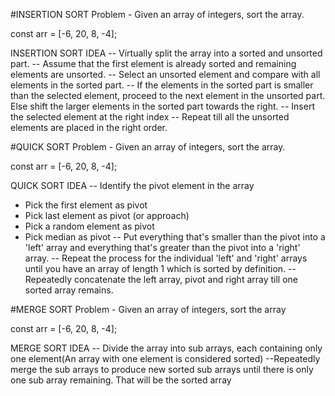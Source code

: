 #INSERTION SORT
Problem - Given an array of integers, sort the array.

const arr = [-6, 20, 8, -4];

INSERTION SORT IDEA
-- Virtually split the array into a sorted and unsorted part.
-- Assume that the first element is already sorted and remaining elements are unsorted.
-- Select an unsorted element and compare with all elements in the sorted part.
-- If the elements in the sorted part is smaller than the selected element, proceed to the next element in the unsorted part. Else shift the larger elements in the sorted part towards the right.
-- Insert the selected element at the right index
-- Repeat till all the unsorted elements are placed in the right order.


#QUICK SORT
Problem - Given an array of integers, sort the array.

const arr = [-6, 20, 8, -4];

QUICK SORT IDEA
-- Identify the pivot element in the array
  - Pick the first element as pivot 
  - Pick last element as pivot (or approach)
  - Pick a random element as pivot
  - Pick median as pivot
-- Put everything that's smaller than the pivot into a 'left' array and everything that's greater than the pivot into a 'right' array.
-- Repeat the process for the individual 'left' and 'right' arrays until you have an array of length 1 which is sorted by definition.
-- Repeatedly concatenate the left array, pivot and right array till one sorted array remains.

#MERGE SORT
Problem - Given an array of integers, sort the array

const arr = [-6, 20, 8, -4];

MERGE SORT IDEA
-- Divide the array into sub arrays, each containing only one element(An array with one element is considered sorted)
--Repeatedly merge the sub arrays to produce new sorted sub arrays until there is only one sub array remaining. That will be the sorted array